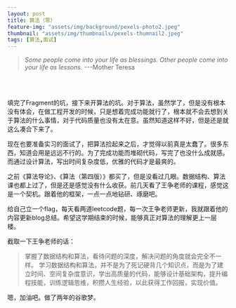 ```yaml
---
layout: post
title: 算法（零）
feature-img: "assets/img/background/pexels-photo2.jpeg"
thumbnail: "assets/img/thumbnails/pexels-thumnail2.jpeg"
tags: [算法,面试]
---
```


> *Some people come into your life as blessings. Other people come into your life as lessons.*                              ---Mother Teresa

<br><br>

填完了Fragment的坑，接下来开算法的坑。对于算法，虽然学了，但是没有根本没有体会，在做工程开发的时候，只是想着完成功能就行了，根本就不会去想到关于算法的什么事情，对于代码质量也没有太在意。虽然知道这样不好，但是还是就这么凑合下来了。

现在也要准备实习的面试了，把算法捡起来之后，才觉得以前真是太蠢了。很多东西，知道会用是远远不行的。为了完成功能而堆砌代码，写完了也没什么成就感。而通过设计算法，写出时间复杂度低，优雅的代码才是最爽的。

之前《算法导论》、《算法（第四版）》都买了，但是没看过几眼。数据结构、算法课也都上过了，但是还是感觉没有什么收获。前几天看了王争老师的课程，感觉这是一个契机。跟着他的框架，一点一点地钻研、琢磨吧。

给自己立一个flag，每天看两道leetcode题，每一次王争老师更新，我就跟着他的内容更新blog总结。希望这学期结束的时候，能够真正对算法的理解更上一层楼。

截取一下王争老师的话：
> 
> 掌握了数据结构和算法，看待问题的深度，解决问题的角度就会完全不一样。
> 学习数据结构和算法，并不是为了死记硬背几个知识点，而是为了建立时间、空间复杂度意识，学出高质量的代码，能够设计基础架构，提升编程技能，训练逻辑思维，积攒人生经验，以此获得工作回报，实现价值。
> 

嗯，加油吧。做了两年的谷歌梦。

